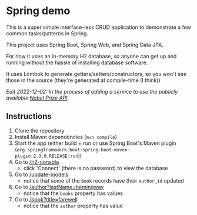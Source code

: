 # Spring demo
This is a super simple interface-less CRUD application to demonstrate a few common tasks/patterns in Spring.

This project uses Spring Boot, Spring Web, and Spring Data JPA.

For now it uses an in-memory H2 database, so anyone can get up and running without the hassle of installing database software.

It uses Lombok to generate getters/setters/constructors, so you won't see those in the source (they're generated at compile-time (I think))

*Edit 2022-12-02: In the process of adding a service to use the publicly available [Nobel Prize API](https://www.nobelprize.org/about/developer-zone-2/).*

## Instructions
1) Clone the repository
2) Install Maven dependencies (`mvn compile`)
3) Start the app (either build + run or use Spring Boot's Maven plugin (`org.springframework.boot:spring-boot-maven-plugin:2.3.0.RELEASE:run`))
4) Go to [/h2-console](https://localhost:8080/h2-console)
   * click 'Connect' (there is no password) to view the database
5) Go to [/update-models](https://localhost:8080/update-models)
	* notice that some of the `Book` records have their `author_id` updated
6) Go to [/author?lastName=hemingway](https://localhost:8080/author?lastName=hemingway)
	* notice that the `books` property has values
7) Go to [/book?title=farewell](https://localhost:8080/book?title=farewell)
	* notice that the `author` property has value